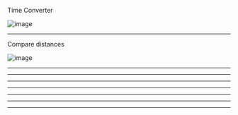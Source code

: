 Time Converter

![image](https://user-images.githubusercontent.com/116528251/210892987-82749a0b-757d-48d8-a743-4612ccc20f79.png)
_______________________________________________________________________
Compare distances

![image](https://user-images.githubusercontent.com/116528251/210893246-fe8daba9-b684-4f1e-b269-989c34d9b6fc.png)

_______________________________________________________________________

_______________________________________________________________________

_______________________________________________________________________

_______________________________________________________________________

_______________________________________________________________________

_______________________________________________________________________

_______________________________________________________________________
